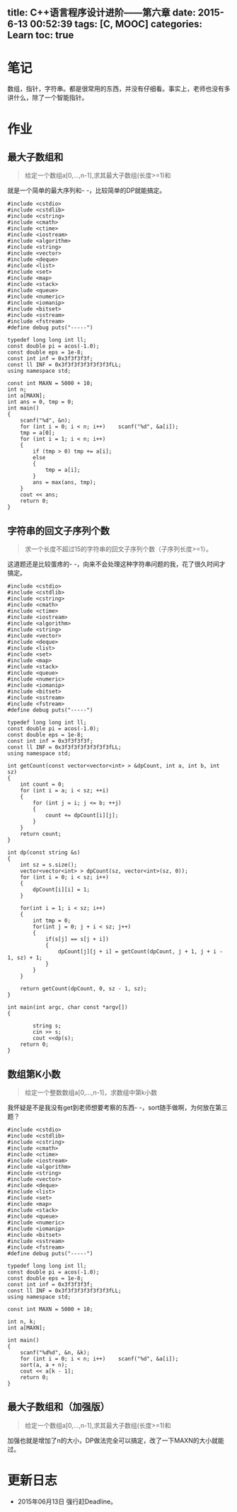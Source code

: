 title: C++语言程序设计进阶——第六章
date: 2015-6-13 00:52:39
tags: [C, MOOC]
categories: Learn
toc: true
---
# 笔记
数组，指针，字符串。都是很常用的东西，并没有仔细看。事实上，老师也没有多讲什么，除了一个智能指针。

<!-- more -->

# 作业
## 最大子数组和
> 给定一个数组a[0,...,n-1],求其最大子数组(长度>=1)和

就是一个简单的最大序列和- -，比较简单的DP就能搞定。

```
#include <cstdio>
#include <cstdlib>
#include <cstring>
#include <cmath>
#include <ctime>
#include <iostream>
#include <algorithm>
#include <string>
#include <vector>
#include <deque>
#include <list>
#include <set>
#include <map>
#include <stack>
#include <queue>
#include <numeric>
#include <iomanip>
#include <bitset>
#include <sstream>
#include <fstream>
#define debug puts("-----")

typedef long long int ll;
const double pi = acos(-1.0);
const double eps = 1e-8;
const int inf = 0x3f3f3f3f;
const ll INF = 0x3f3f3f3f3f3f3f3fLL;
using namespace std;

const int MAXN = 5000 + 10;
int n;
int a[MAXN];
int ans = 0, tmp = 0;
int main()
{
    scanf("%d", &n);
    for (int i = 0; i < n; i++)    scanf("%d", &a[i]);
    tmp = a[0];
    for (int i = 1; i < n; i++)
    {
        if (tmp > 0) tmp += a[i];
        else
        {
            tmp = a[i];
        }
        ans = max(ans, tmp);
    }
    cout << ans;
    return 0;
}
```

## 字符串的回文子序列个数
> 求一个长度不超过15的字符串的回文子序列个数（子序列长度>=1）。

这道题还是比较蛋疼的- -，向来不会处理这种字符串问题的我，花了很久时间才搞定。
```
#include <cstdio>
#include <cstdlib>
#include <cstring>
#include <cmath>
#include <ctime>
#include <iostream>
#include <algorithm>
#include <string>
#include <vector>
#include <deque>
#include <list>
#include <set>
#include <map>
#include <stack>
#include <queue>
#include <numeric>
#include <iomanip>
#include <bitset>
#include <sstream>
#include <fstream>
#define debug puts("-----")

typedef long long int ll;
const double pi = acos(-1.0);
const double eps = 1e-8;
const int inf = 0x3f3f3f3f;
const ll INF = 0x3f3f3f3f3f3f3f3fLL;
using namespace std;

int getCount(const vector<vector<int> > &dpCount, int a, int b, int sz)
{
    int count = 0;
    for (int i = a; i < sz; ++i)
    {
        for (int j = i; j <= b; ++j)
        {
            count += dpCount[i][j];
        }
    }
    return count;
}

int dp(const string &s)
{
    int sz = s.size();
    vector<vector<int> > dpCount(sz, vector<int>(sz, 0));
    for (int i = 0; i < sz; i++)
    {
        dpCount[i][i] = 1;
    }

    for(int i = 1; i < sz; i++)
    {
        int tmp = 0;
        for(int j = 0; j + i < sz; j++)
        {
            if(s[j] == s[j + i])
            {
                dpCount[j][j + i] = getCount(dpCount, j + 1, j + i - 1, sz) + 1;
            }
        }
    }

    return getCount(dpCount, 0, sz - 1, sz);
}

int main(int argc, char const *argv[])
{

        string s;
        cin >> s;
        cout <<dp(s);
    return 0;
}
```

## 数组第K小数
> 给定一个整数数组a[0,...,n-1]，求数组中第k小数

我怀疑是不是我没有get到老师想要考察的东西- -，sort随手做啊，为何放在第三题？

```
#include <cstdio>
#include <cstdlib>
#include <cstring>
#include <cmath>
#include <ctime>
#include <iostream>
#include <algorithm>
#include <string>
#include <vector>
#include <deque>
#include <list>
#include <set>
#include <map>
#include <stack>
#include <queue>
#include <numeric>
#include <iomanip>
#include <bitset>
#include <sstream>
#include <fstream>
#define debug puts("-----")

typedef long long int ll;
const double pi = acos(-1.0);
const double eps = 1e-8;
const int inf = 0x3f3f3f3f;
const ll INF = 0x3f3f3f3f3f3f3f3fLL;
using namespace std;

const int MAXN = 5000 + 10;

int n, k;
int a[MAXN];

int main()
{
    scanf("%d%d", &n, &k);
    for (int i = 0; i < n; i++)    scanf("%d", &a[i]);
    sort(a, a + n);
    cout << a[k - 1];
    return 0;
}
```

## 最大子数组和（加强版）
> 给定一个数组a[0,...,n-1],求其最大子数组(长度>=1)和

加强也就是增加了n的大小，DP做法完全可以搞定，改了一下MAXN的大小就能过。

# 更新日志
- 2015年06月13日 强行赶Deadline。